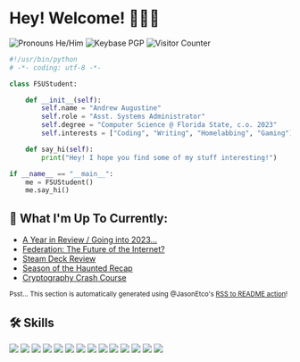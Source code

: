 # Hey! Welcome! 👋👨‍💻

<p>
    <img src="https://img.shields.io/badge/Pronouns-He%2FHim-9cf" alt="Pronouns He/Him">
    <img src="https://img.shields.io/keybase/pgp/Azure_Agst?color=lightgrey" alt="Keybase PGP">
    <img src="https://komarev.com/ghpvc/?username=Azure-Agst" alt="Visitor Counter">
</p>

```py
#!/usr/bin/python
# -*- coding: utf-8 -*-

class FSUStudent:

    def __init__(self):
        self.name = "Andrew Augustine"
        self.role = "Asst. Systems Administrator"
        self.degree = "Computer Science @ Florida State, c.o. 2023"
        self.interests = ["Coding", "Writing", "Homelabbing", "Gaming"]

    def say_hi(self):
        print("Hey! I hope you find some of my stuff interesting!")

if __name__ == "__main__":
    me = FSUStudent()
    me.say_hi()
```

## 📝 What I'm Up To Currently:

<!--START_SECTION:feed-->
* [A Year in Review &#x2F; Going into 2023...](https:&#x2F;&#x2F;posts.azureagst.dev&#x2F;a-year-in-review-going-into-2023&#x2F;)
* [Federation: The Future of the Internet?](https:&#x2F;&#x2F;posts.azureagst.dev&#x2F;federation&#x2F;)
* [Steam Deck Review](https:&#x2F;&#x2F;posts.azureagst.dev&#x2F;steam-deck-review&#x2F;)
* [Season of the Haunted Recap](https:&#x2F;&#x2F;posts.azureagst.dev&#x2F;season-of-the-haunted-recap&#x2F;)
* [Cryptography Crash Course](https:&#x2F;&#x2F;posts.azureagst.dev&#x2F;cryptography-crash-course&#x2F;)
<!--END_SECTION:feed-->

<sup>Psst... This section is automatically generated using @JasonEtco's [RSS to README action](https://github.com/JasonEtco/rss-to-readme)!</sup>

## 🛠 Skills

![](https://img.shields.io/badge/OS-Win10_w/_WSL-informational?style=flat&logo=windowsterminal&logoColor=white&color=6aa6f8)
![](https://img.shields.io/badge/Code-C++-informational?style=flat&logo=cplusplus&logoColor=white&color=6aa6f8)
![](https://img.shields.io/badge/Code-Python-informational?style=flat&logo=python&logoColor=white&color=6aa6f8)
![](https://img.shields.io/badge/Code-JavaScript-informational?style=flat&logo=javascript&logoColor=white&color=6aa6f8)
![](https://img.shields.io/badge/Code-Rust-informational?style=flat&logo=rust&logoColor=white&color=6aa6f8)
![](https://img.shields.io/badge/Database-MongoDB-informational?style=flat&logo=mongodb&logoColor=white&color=6aa6f8)
![](https://img.shields.io/badge/Database-Sqlite3-informational?style=flat&logo=sqlite&logoColor=white&color=6aa6f8)
![](https://img.shields.io/badge/Database-MySQL-informational?style=flat&logo=mysql&logoColor=white&color=6aa6f8)
![](https://img.shields.io/badge/Tools-DigitalOcean-informational?style=flat&logo=digitalocean&logoColor=white&color=6aa6f8)
![](https://img.shields.io/badge/Tools-AWS-informational?style=flat&logo=amazonaws&logoColor=white&color=6aa6f8)
![](https://img.shields.io/badge/Tools-Docker-informational?style=flat&logo=docker&logoColor=white&color=6aa6f8)
![](https://img.shields.io/badge/Tools-K3S-informational?style=flat&logo=k3s&logoColor=white&color=6aa6f8)
![](https://img.shields.io/badge/Tools-DSM_7-informational?style=flat&logo=synology&logoColor=white&color=6aa6f8)
![](https://img.shields.io/badge/Tools-Github_Actions-informational?style=flat&logo=githubactions&logoColor=white&color=6aa6f8)
